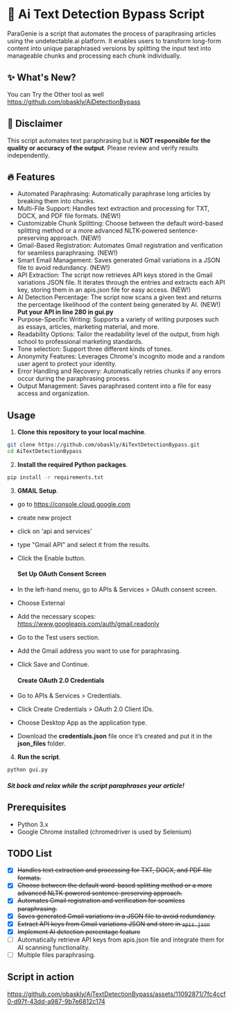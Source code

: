 # 📝 Ai Text Detection Bypass Script

ParaGenie is a script that automates the process of paraphrasing articles using the undetectable.ai platform. It enables users to transform long-form content into unique paraphrased versions by splitting the input text into manageable chunks and processing each chunk individually. 

## ✨ What's New?

You can Try the Other tool as well https://github.com/obaskly/AiDetectionBypass

## 🛑 Disclaimer

This script automates text paraphrasing but is **NOT responsible for the quality or accuracy of the output**. Please review and verify results independently.

## 🔥 Features

- Automated Paraphrasing: Automatically paraphrase long articles by breaking them into chunks.
- Multi-File Support: Handles text extraction and processing for TXT, DOCX, and PDF file formats. (NEW!)
- Customizable Chunk Splitting: Choose between the default word-based splitting method or a more advanced NLTK-powered sentence-preserving approach. (NEW!)
- Gmail-Based Registration: Automates Gmail registration and verification for seamless paraphrasing. (NEW!)
- Smart Email Management: Saves generated Gmail variations in a JSON file to avoid redundancy. (NEW!)
- API Extraction: The script now retrieves API keys stored in the Gmail variations JSON file. It iterates through the entries and extracts each API key, storing them in an apis.json file for easy access. (NEW!)
- AI Detection Percentage: The script now scans a given text and returns the percentage likelihood of the content being generated by AI. (NEW!) **Put your API in line 280 in gui.py**
- Purpose-Specific Writing: Supports a variety of writing purposes such as essays, articles, marketing material, and more.
- Readability Options: Tailor the readability level of the output, from high school to professional marketing standards.
- Tone selection: Support three different kinds of tones.
- Anonymity Features: Leverages Chrome's incognito mode and a random user agent to protect your identity.
- Error Handling and Recovery: Automatically retries chunks if any errors occur during the paraphrasing process.
- Output Management: Saves paraphrased content into a file for easy access and organization.

## Usage

1. **Clone this repository to your local machine**.

```bash
git clone https://github.com/obaskly/AiTextDetectionBypass.git
cd AiTextDetectionBypass
```

2. **Install the required Python packages**.

  ```bash
  pip install -r requirements.txt
  ```

3. **GMAIL Setup**.

- go to https://console.cloud.google.com
- create new project
- click on 'api and services'
- type "Gmail API" and select it from the results.
- Click the Enable button.
  
  #### Set Up OAuth Consent Screen
  
- In the left-hand menu, go to APIs & Services > OAuth consent screen.
- Choose External 
- Add the necessary scopes: https://www.googleapis.com/auth/gmail.readonly
- Go to the Test users section.
- Add the Gmail address you want to use for paraphrasing.
- Click Save and Continue.
  
  #### Create OAuth 2.0 Credentials
  
- Go to APIs & Services > Credentials.
- Click Create Credentials > OAuth 2.0 Client IDs.
- Choose Desktop App as the application type.
- Download the **credentials.json** file once it’s created and put it in the **json_files** folder.

4. **Run the script**.

  ```bash
  python gui.py
  ```

#### *Sit back and relax while the script paraphrases your article!*

## Prerequisites

- Python 3.x
- Google Chrome installed (chromedriver is used by Selenium)

## TODO List

- [x] ~~Handles text extraction and processing for TXT, DOCX, and PDF file formats.~~
- [x] ~~Choose between the default word-based splitting method or a more advanced NLTK-powered sentence-preserving approach.~~
- [x] ~~Automates Gmail registration and verification for seamless paraphrasing.~~
- [x] ~~Saves generated Gmail variations in a JSON file to avoid redundancy.~~
- [x] ~~Extract API keys from Gmail variations JSON and store in `apis.json`~~
- [x] ~~Implement AI detection percentage feature~~
- [ ] Automatically retrieve API keys from apis.json file and integrate them for AI scanning functionality.
- [ ] Multiple files paraphrasing.
  
## Script in action

https://github.com/obaskly/AiTextDetectionBypass/assets/11092871/7fc4ccf0-d97f-43dd-a987-9b7e6812c174

